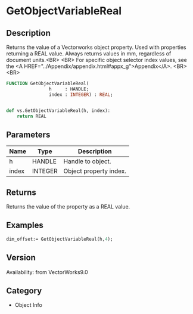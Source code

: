 # GetObjectVariableReal

## Description
Returns the value of a Vectorworks object property. Used with properties returning a REAL value. Always returns values in mm, regardless of document units.&lt;BR&gt;
&lt;BR&gt;
For specific object selector index values, see the &lt;A HREF=&quot;../Appendix/appendix.html#appx_g&quot;&gt;Appendix&lt;/A&gt;.
&lt;BR&gt;
&lt;BR&gt;


```pascal
FUNCTION GetObjectVariableReal(
				h     : HANDLE;
				index : INTEGER) : REAL;
```

```python

def vs.GetObjectVariableReal(h, index):
    return REAL
```

## Parameters
|Name|Type|Description|
|---|---|---|
|h|HANDLE|Handle to object.|
|index|INTEGER|Object property index.|

## Returns
Returns the value of the property as a REAL value.

## Examples
```pascal
dim_offset:= GetObjectVariableReal(h,4);


```

## Version
Availability: from VectorWorks9.0
## Category
* Object Info

